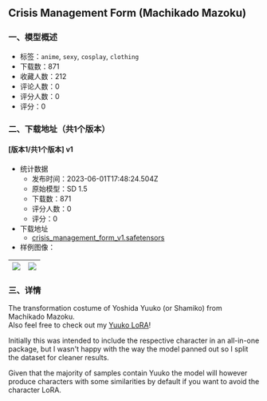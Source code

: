 ## Crisis Management Form (Machikado Mazoku)
### 一、模型概述

- 标签：`anime`, `sexy`, `cosplay`, `clothing`
- 下载数：871
- 收藏人数：212
- 评论人数：0
- 评分人数：0
- 评分：0

### 二、下载地址（共1个版本）

#### [版本1/共1个版本] v1

- 统计数据
  - 发布时间：2023-06-01T17:48:24.504Z
  - 原始模型：SD 1.5
  - 下载数：871
  - 评分人数：0
  - 评分：0
- 下载地址
  - [crisis_management_form_v1.safetensors](https://civitai.com/api/download/models/83635)
- 样例图像：

| <img src="https://image.civitai.com/xG1nkqKTMzGDvpLrqFT7WA/b50a587f-3767-4030-aaf7-59fb4d0346d6/width=450/985437.jpeg" /> | <img src="https://image.civitai.com/xG1nkqKTMzGDvpLrqFT7WA/d23e2291-7ee5-46c1-9286-4660790b8caa/width=450/985339.jpeg" /> |
| ---- | ---- |


### 三、详情
<p>The transformation costume of Yoshida Yuuko (or Shamiko) from Machikado Mazoku.<br />Also feel free to check out my <a target="_blank" rel="ugc" href="https://civitai.com/models/78862?modelVersionId=83664">Yuuko LoRA</a>!<br /></p><p>Initially this was intended to include the respective character in an all-in-one package, but I wasn't happy with the way the model panned out so I split the dataset for cleaner results.</p><p>Given that the majority of samples contain Yuuko the model will however produce characters with some similarities by default if you want to avoid the character LoRA.</p>